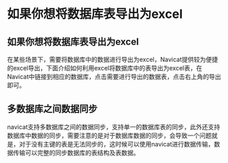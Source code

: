 # 如果你想将数据库表导出为excel

## 如果你想将数据库表导出为excel

在某些场景下，需要将数据库中的数据进行导出为excel，Navicat提供较为便捷的excel导出，下面介绍如何利用excel将数据库中的表导出为excel表，在Navicat中链接到相应的数据库，点击需要进行导出的数据表，点击右上角的导出即可。

## 多数据库之间数据同步

navicat支持多数据库之间的数据同步，支持单一的数据库表的同步，此外还支持数据库中数据的同步，需要注意的是对于数据库数据的同步，会导致一个问题就是，对于没有主键的表是无法同步的，这时候可以使用navicat进行数据传输，数据传输可以完整的同步数据库的表结构及表数据。

